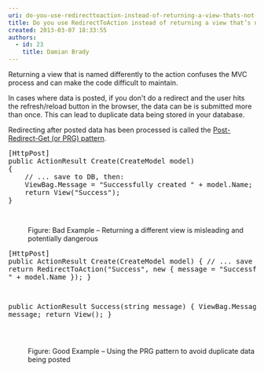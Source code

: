 ```yaml
---
uri: do-you-use-redirecttoaction-instead-of-returning-a-view-thats-not-named-the-same-as-the-action
title: Do you use RedirectToAction instead of returning a view that’s not named the same as the action?
created: 2013-03-07 18:33:55
authors:
  - id: 23
    title: Damian Brady
---
```





<span class='intro'> <p>Returning a view that is named differently to the action confuses the MVC process and can make the code difficult to maintain.</p> </span>

<p>In cases where data is posted, if you don't do a redirect and the user hits the refresh/reload button in the browser, the data can be is submitted more than once. This can lead to duplicate data being stored in your database.</p><p>Redirecting after posted data has been processed is called the 
   <a href="http&#58;//en.wikipedia.org/wiki/Post/Redirect/Get">Post-Redirect-Get (or PRG) pattern</a>.</p>
   
<dl class="badImage"><dt><div class="greyBox"><pre>[HttpPost]
public ActionResult Create(CreateModel model)
&#123;
    // ... save to DB, then&#58;
    ViewBag.Message = &quot;Successfully created &quot; + model.Name;
    return View(&quot;Success&quot;);
&#125;

</pre></div></dt><dd>Figure&#58; Bad Example – Returning a different view is misleading and potentially dangerous</dd></dl><dl class="goodImage"><dt><div class="greyBox"><pre>[HttpPost]
public ActionResult Create(CreateModel model)
&#123;
    // ... save to DB, then&#58;
    return RedirectToAction(&quot;Success&quot;, new &#123; message = &quot;Successfully created &quot; + model.Name &#125;);
&#125;

public ActionResult Success(string message)
&#123;
    ViewBag.Message = message;
    return View();
&#125;

</pre></div></dt><dd>Figure&#58; Good Example – Using the PRG pattern to avoid duplicate data being posted</dd></dl>


